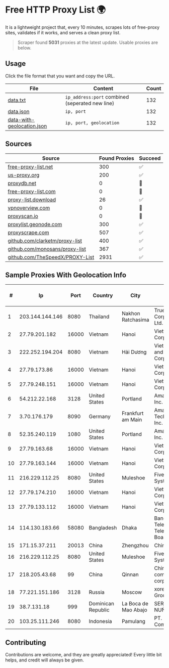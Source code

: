 
# Free HTTP Proxy List 🌍

It is a lightweight project that, every 10 minutes, scrapes lots of free-proxy sites, validates if it works, and serves a clean proxy list.


> Scraper found **5031** proxies at the latest update. Usable proxies are below.

## Usage

Click the file format that you want and copy the URL.


|File|Content|Count|
|----|-------|-----|
|[data.txt](https://raw.githubusercontent.com/themiralay/Proxy-List-World/master/data.txt)|`ip_address:port` combined (seperated new line)|132|
|[data.json](https://raw.githubusercontent.com/themiralay/Proxy-List-World/master/data.json)|`ip, port`|132|
|[data-with-geolocation.json](https://raw.githubusercontent.com/themiralay/Proxy-List-World/master/data-with-geolocation.json)|`ip, port, geolocation`|132|

## Sources

|Source|Found Proxies|Succeed|
|------|-------------|-------|
|[free-proxy-list.net](https://free-proxy-list.net)|300|✅|
|[us-proxy.org](https://www.us-proxy.org)|200|✅|
|[proxydb.net](http://proxydb.net)|0|🚫|
|[free-proxy-list.com](https://free-proxy-list.com/?page=&port=&type%5B%5D=http&type%5B%5D=https&up_time=0&search=Search)|0|🚫|
|[proxy-list.download](https://www.proxy-list.download/HTTP)|26|✅|
|[vpnoverview.com](https://vpnoverview.com/privacy/anonymous-browsing/free-proxy-servers)|0|🚫|
|[proxyscan.io](https://www.proxyscan.io)|0|🚫|
|[proxylist.geonode.com](https://proxylist.geonode.com/api/proxy-list?limit=300&page=1&sort_by=lastChecked&sort_type=desc&protocols=http,https)|300|✅|
|[proxyscrape.com](https://api.proxyscrape.com/v2/?request=displayproxies&protocol=http&timeout=10000&country=all&ssl=all&anonymity=all)|507|✅|
|[github.com/clarketm/proxy-list](https://raw.githubusercontent.com/clarketm/proxy-list/master/proxy-list-raw.txt)|400|✅|
|[github.com/monosans/proxy-list](https://raw.githubusercontent.com/monosans/proxy-list/main/proxies/http.txt)|367|✅|
|[github.com/TheSpeedX/PROXY-List](https://raw.githubusercontent.com/TheSpeedX/PROXY-List/master/http.txt)|2931|✅|


## Sample Proxies With Geolocation Info

|#|Ip|Port|Country|City|Internet Service Provider|
|-|--|----|-------|----|-------------------------|
|1|203.144.144.146|8080|Thailand|Nakhon Ratchasima|True Internet Corporation CO. Ltd.|
|2|27.79.201.182|16000|Vietnam|Hanoi|Viettel Corporation|
|3|222.252.194.204|8080|Vietnam|Hải Dương|VietNam Post and Telecom Corporation|
|4|27.79.173.86|16000|Vietnam|Hanoi|Viettel Corporation|
|5|27.79.248.151|16000|Vietnam|Hanoi|Viettel Corporation|
|6|54.212.22.168|3128|United States|Portland|Amazon.com, Inc.|
|7|3.70.176.179|8090|Germany|Frankfurt am Main|Amazon Technologies Inc.|
|8|52.35.240.119|1080|United States|Portland|Amazon.com, Inc.|
|9|27.79.163.68|16000|Vietnam|Hanoi|Viettel Corporation|
|10|27.79.163.144|16000|Vietnam|Hanoi|Viettel Corporation|
|11|216.229.112.25|8080|United States|Muleshoe|Five Area Systems, LLC|
|12|27.79.174.210|16000|Vietnam|Hanoi|Viettel Corporation|
|13|27.79.133.112|16000|Vietnam|Hanoi|Viettel Corporation|
|14|114.130.183.66|58080|Bangladesh|Dhaka|Bangladesh Telegraph & Telephone Board|
|15|171.15.37.211|20013|China|Zhengzhou|China Telecom|
|16|216.229.112.25|8080|United States|Muleshoe|Five Area Systems, LLC|
|17|218.205.43.68|99|China|Qinnan|China Mobile communications corporation|
|18|77.221.151.186|3128|Russia|Moscow|xorek.cloud Group Ltd.|
|19|38.7.131.18|999|Dominican Republic|La Boca de Mao Abajo|SERVICIOS NUÑEZ EIRL|
|20|103.25.111.246|8080|Indonesia|Pamulang|PT. Indonesia Comnet Plus|



## Contributing

Contributions are welcome, and they are greatly appreciated! Every
little bit helps, and credit will always be given.

